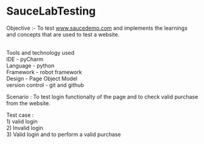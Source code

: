 # SauceLabTesting
Objective :- To test www.saucedemo.com and implements the learnings and concepts that are used to test a website. <br><br>

Tools and technology used <br>
IDE - pyCharm <br>
Language - python <br>
Framework - robot framework <br>
Design - Page Object Model <br>
version control - git and github <br>

Scenario : To test login functionalty of the page and to check valid purchase from the website.<br>

Test case : <br> 1) valid login <br>
              2) Invalid login <br>
              3) Valid login and to perform a valid purchase <br>

